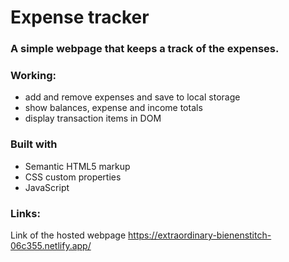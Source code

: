 # Expense tracker
### A simple webpage that keeps a track of the expenses. 
### Working: 
  - add and remove expenses and save to local storage
  - show balances, expense and income totals
  - display transaction items in DOM
### Built with
  - Semantic HTML5 markup
  - CSS custom properties
  - JavaScript
### Links:
Link of the hosted webpage https://extraordinary-bienenstitch-06c355.netlify.app/
